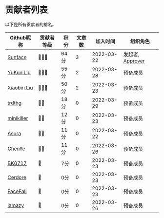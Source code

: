 # 贡献者列表
以下是所有贡献者的排名。

| Github昵称 | 贡献者等级 | 积分 | 文章数 | 加入时间 | 组织角色 | 
| --- | --- | --- | --- | --- | --- |
| [Sunface](https://im.dev) | 🌟🌟🌟 | 64分 | 3 | 2022-03-22 | 发起者, [Approver](https://github.com/orgs/studyrs/teams/rustt-approvers) | 
| [YuKun Liu](https://github.com/mrxiaozhuox) | 🌟🌟🌟 | 55分 | 2 | 2022-03-28 | 预备成员
| [Xiaobin.Liu](https://github.com/lxbwolf) | 🌟🌟🌟 | 50分 | 2 | 2022-03-23 | 预备成员 | 
| [trdthg](https://github.com/trdthg) | 🌟🌟 | 18分 | 0 | 2022-03-29 | 预备成员 |
| [minikiller](https://github.com/minikiller) | 🌟🌟 | 12分 | 0 | 2022-03-23 | 预备成员 |
| [Asura](https://github.com/asur4s) | 🌟🌟 | 11分 | 0 | 2022-03-22 | 预备成员 |
| [ChenYe](https://github.com/Ch3nYe) | 🌟🌟 | 11分 | 0 | 2022-03-26 | 预备成员 |
| [BK0717](https://github.com/hyuuko) | 🌟 | 7分 | 0 | 2022-03-23 | 预备成员 |
| [Cerdore](https://github.com/Cerdore) | 🌟 | 0分 | 0 | 2022-03-23 | 预备成员 |
| [FaceFall](https://github.com/FaceFall) | 🌟 | 0分 | 0 | 2022-03-23 | 预备成员 |
| [iamazy](https://github.com/iamazy) | 🌟 | 0分 | 0 | 2022-03-26 | 预备成员 |